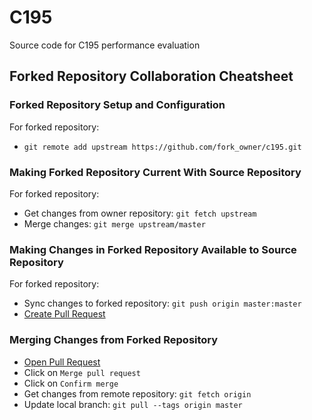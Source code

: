 # C195

Source code for C195 performance evaluation

## Forked Repository Collaboration Cheatsheet

### Forked Repository Setup and Configuration

For forked repository:

- `git remote add upstream https://github.com/fork_owner/c195.git`

### Making Forked Repository Current With Source Repository

For forked repository:

- Get changes from owner repository: `git fetch upstream`
- Merge changes: `git merge upstream/master`

### Making Changes in Forked Repository Available to Source Repository

For forked repository:

- Sync changes to forked repository: `git push origin master:master`
- [Create Pull Request](https://github.com/lerwine/C195/compare/master...fork_owner:master)

### Merging Changes from Forked Repository

- [Open Pull Request](https://github.com/lerwine/C195/pulls)
- Click on `Merge pull request`
- Click on `Confirm merge`
- Get changes from remote repository: `git fetch origin`
- Update local branch: `git pull --tags origin master`
